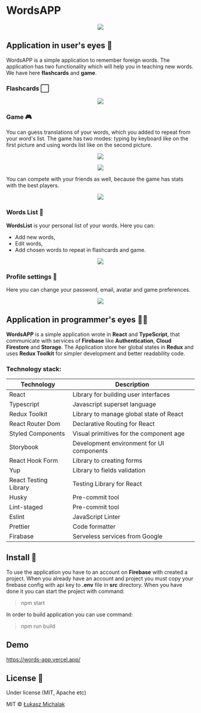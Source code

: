 # WordsAPP

<p align="center">
<img src="https://i.imgur.com/DOCBw0C.png">
</p>

## Application in user's eyes 🧑

WordsAPP is a simple application to remember foreign words. The application has two functionality which will help you in teaching new words. We have here **flashcards** and **game**.

### Flashcards ⬜

<p align="center">
<img src="https://media.giphy.com/media/om3TOfpH4vXYT02NIU/giphy.gif">
</p>

### Game 🎮

You can guess translations of your words,
which you added to repeat from your word's list. The game has two modes: typing by keyboard like on the first picture and using words list like on the second picture.

<p align="center">
<img src="https://media.giphy.com/media/pVdWZQkU3MY9RTMp0Q/giphy.gif">
</p>
<p align="center">
<img src="https://media.giphy.com/media/FE5CdPdUZ1CPbB6tz5/giphy.gif">
</p>
You can compete with your friends as well, because the game has stats with the best players.
<p align="center">
<img src="https://i.imgur.com/Pnl3Mr7.jpg">
</p>

### Words List 📘

**WordsList** is your personal list of your words. Here you can:

- Add new words,
- Edit words,
- Add chosen words to repeat in flashcards and game.
<p align="center">
<img src="https://i.imgur.com/rpbpcq3.jpg">
</p>

### Profile settings 🔧

Here you can change your password, email, avatar and game preferences.

<p align="center">
<img src="https://i.imgur.com/UxuhDOS.jpg">
</p>

## Application in programmer's eyes 👨‍💻

**WordsAPP** is a simple application wrote in **React** and **TypeScript**, that communicate with services of **Firebase** like **Authentication**, **Cloud Firestore** and **Storage**. The Application store her global states in **Redux** and uses **Redux Toolkit** for simpler development and better readability code.

### Technology stack:

| Technology            | Description                               |
| --------------------- | ----------------------------------------- |
| React                 | Library for building user interfaces      |
| Typescript            | Javascript superset language              |
| Redux Toolkit         | Library to manage global state of React   |
| React Router Dom      | Declarative Routing for React             |
| Styled Components     | Visual primitives for the component age   |
| Storybook             | Development environment for UI components |
| React Hook Form       | Library to creating forms                 |
| Yup                   | Library to fields validation              |
| React Testing Library | Testing Library for React                 |
| Husky                 | Pre\-commit tool                          |
| Lint\-staged          | Pre\-commit tool                          |
| Eslint                | JavaScript Linter                         |
| Prettier              | Code formatter                            |
| Firabase              | Serveless services from Google            |

## Install 💾

To use the application you have to an account on **Firebase** with created a project. When you already have an account and project you must copy your firebase config with api key to **.env** file in **src** directory. When you have done it you can start the project with command:

> npm start

In order to build application you can use command:

> npm run build

## Demo

https://words-app.vercel.app/

## License 📝

Under license (MIT, Apache etc)

MIT © [Łukasz Michalak](https://github.com/ilukaszm)
